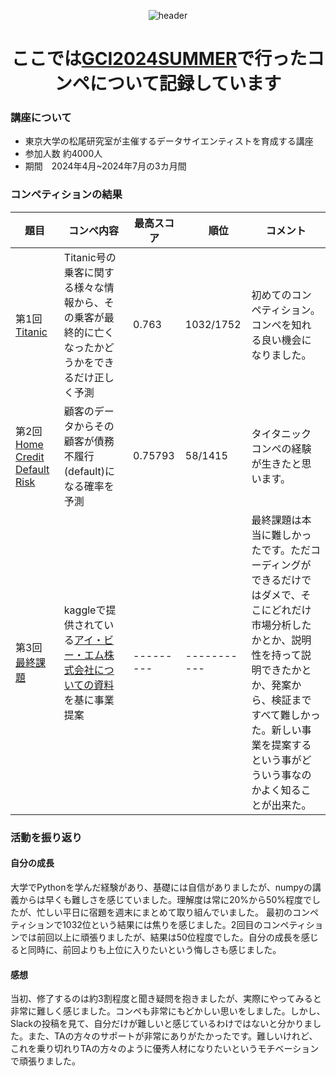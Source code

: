 <div align ="center">
 
 ![header](https://capsule-render.vercel.app/api?type=rounded&height=300&color=gradient&text=東京大学グローバル消費インテリジェンス寄附講座&fontSize=33&desc=GCI&descSize=30&descAlignY=70)
 </div>

<h1 align="center">ここでは<a href="https://gci2.t.u-tokyo.ac.jp/archives/course/gci-2024-summer" target="_blank">GCI2024SUMMER</a>で行ったコンペについて記録しています</h1>

### 講座について
- 東京大学の松尾研究室が主催するデータサイエンティストを育成する講座
- 参加人数  約4000人
- 期間　2024年4月~2024年7月の3カ月間


### コンペティションの結果
| 題目 | コンペ内容 | 最高スコア|　順位　| コメント |
|-------------------------------|---------------------------------------------------------------------------------------------|------|--|-------------------------------------------------------------|
| 第1回 [Titanic](https://github.com/mimikkusu/GCI2024_summer/tree/master/Titanic)             |Titanic号の乗客に関する様々な情報から、その乗客が最終的に亡くなったかどうかをできるだけ正しく予測|0.763 |1032/1752|初めてのコンペティション。コンペを知れる良い機会になりました。 |
| 第2回 [Home Credit Default Risk](https://github.com/mimikkusu/GCI2024_summer/tree/master/Home_Credit_Default_Risk)|顧客のデータからその顧客が債務不履行(default)になる確率を予測                                  |0.75793|58/1415|タイタニックコンペの経験が生きたと思います。                 |
| 第3回 [最終課題](https://github.com/mimikkusu/GCI2024_summer/tree/master/IBM) |kaggleで提供されている[アイ・ビー・エム株式会社についての資料](https://www.kaggle.com/datasets/pavansubhasht/ibm-hr-analytics-attrition-dataset)を基に事業提案|---------|-----------| 最終課題は本当に難しかったです。ただコーディングができるだけではダメで、そこにどれだけ市場分析したかとか、説明性を持って説明できたかとか、発案から、検証まですべて難しかった。新しい事業を提案するという事がどういう事なのかよく知ることが出来た。 |

### 活動を振り返り
#### 自分の成長
大学でPythonを学んだ経験があり、基礎には自信がありましたが、numpyの講義からは早くも難しさを感じていました。理解度は常に20%から50%程度でしたが、忙しい平日に宿題を週末にまとめて取り組んでいました。
最初のコンペティションで1032位という結果には焦りを感じました。2回目のコンペティションでは前回以上に頑張りましたが、結果は50位程度でした。自分の成長を感じると同時に、前回よりも上位に入りたいという悔しさも感じました。
  
#### 感想
当初、修了するのは約3割程度と聞き疑問を抱きましたが、実際にやってみると非常に難しく感じました。コンペも非常にもどかしい思いをしました。しかし、Slackの投稿を見て、自分だけが難しいと感じているわけではないと分かりました。また、TAの方々のサポートが非常にありがたかったです。難しいけれど、これを乗り切れりTAの方々のように優秀人材になりたいというモチベーションで頑張りました。
